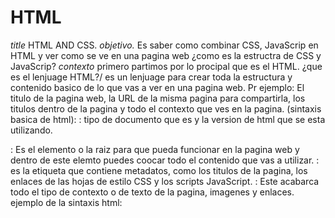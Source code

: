 # HTML
*title*
HTML AND CSS.
*objetivo.*
Es saber como combinar CSS, JavaScrip en HTML y ver como se ve en una pagina web ¿como es la estructra de CSS y JavaScrip?
*contexto*
primero partimos por lo procipal que es el HTML. ¿que es el lenjuage HTML?/ es un lenjuage para crear toda la estructura y contenido basico de lo que vas a ver en una pagina web. Pr ejemplo: El titulo de la pagina web, la URL de la misma pagina para compartirla, los titulos dentro de la pagina y todo el contexto que ves en la pagina. 
(sintaxis basica de html): <!DOCTYPE html>: tipo de documento que es y la version de html que se esta utilizando.
<html>: Es el elemento o la raiz para que pueda funcionar en la pagina web y dentro de este elemto puedes coocar todo el contenido que vas a utilizar.
<head>: es la etiqueta que contiene metadatos, como los titulos de la pagina, los enlaces de las hojas de estilo CSS y los scripts JavaScript.
<body>: Este acabarca todo el tipo de contexto o de texto de la pagina, imagenes y enlaces.
ejemplo de la sintaxis html: 
<DOCTYPE html>
<html>
<head>
<title> titilo de la pagina<title>
<head>
<body>
<h1> Encabezado principal<h1>
<p>Este parrafo es un ejmplo o contexto<p>
<img src=”imagen.jpg” alt=”Descripción de la imagen”>
<a href=”https://www.ejemplo.com”>Enlace a otro sitio web</a>
<body>
<html>
En resumen Html es el esquelo de todo la estructura de una pagina.